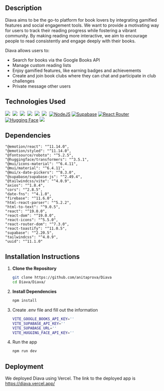 ## Description

Diava aims to be the go-to platform for book lovers by integrating gamified features and social engagement tools. 
We want to provide a motivating way for users to track their reading progress while fostering a vibrant community. 
By making reading more interactive, we aim to encourage people to read consistently and engage deeply with their books.

Diava allows users to:
- Search for books via the Google Books API
- Manage custom reading lists
- Enjoy gamified features, like earning badges and achievements
- Create and join book clubs where they can chat and participate in club challenges 
- Private message other users

## Technologies Used

<img src="https://img.shields.io/badge/React-61DAFB?logo=react&logoColor=white"> 
<img src="https://img.shields.io/badge/Firebase-039BE5?logo=Firebase&logoColor=white"> 
<img src="https://img.shields.io/badge/Tailwind%20CSS-%2338B2AC.svg?logo=tailwind-css&logoColor=white"> 
<img src="https://img.shields.io/badge/Vite-646CFF?logo=vite&logoColor=fff"> 
<img src="https://img.shields.io/badge/JavaScript-F7DF1E?logo=javascript&logoColor=000"> 
<img src="https://img.shields.io/badge/HTML-%23E34F26.svg?logo=html5&logoColor=white"> 
[![NodeJS](https://img.shields.io/badge/Node.js-6DA55F?logo=node.js&logoColor=white)](#)
[![Supabase](https://img.shields.io/badge/Supabase-3FCF8E?logo=supabase&logoColor=fff)](#)
[![React Router](https://img.shields.io/badge/React_Router-CA4245?logo=react-router&logoColor=white)](#)
[![Hugging Face](https://img.shields.io/badge/Hugging%20Face-FFD21E?logo=huggingface&logoColor=000)](#)
<img src="https://img.shields.io/badge/Vercel-%23000000.svg?logo=vercel&logoColor=white"> 


## Dependencies
    "@emotion/react": "^11.14.0",
    "@emotion/styled": "^11.14.0",
    "@fontsource/roboto": "^5.2.5",
    "@huggingface/transformers": "^3.5.1",
    "@mui/icons-material": "^6.4.11",
    "@mui/material": "^6.4.11",
    "@mui/x-date-pickers": "^8.3.0",
    "@supabase/supabase-js": "^2.49.4",
    "@tailwindcss/vite": "^4.0.9",
    "axios": "^1.8.4",
    "cors": "^2.8.5",
    "date-fns": "^4.1.0",
    "firebase": "^11.6.0",
    "html-react-parser": "^5.2.2",
    "html-to-text": "^9.0.5",
    "react": "^19.0.0",
    "react-dom": "^19.0.0",
    "react-icons": "^5.5.0",
    "react-router-dom": "^7.3.0",
    "react-toastify": "^11.0.5",
    "supabase": "^2.20.5",
    "tailwindcss": "^4.0.9",
    "uuid": "^11.1.0"

## Installation Instructions

1. **Clone the Repository**
   ```bash
   git clone https://github.com/anitaprova/Diava
   cd Diava/Diava/
2. **Install Dependencies**
   ```bash
   npm install
3. Create .env file and fill out the information
   ```bash
   VITE_GOOGLE_BOOKS_API_KEY=''
   VITE_SUPABASE_API_KEY=''
   VITE_SUPABASE_URL=''
   VITE_HUGGING_FACE_API_KEY=''
4. Run the app
   ```bash
   npm run dev

## Deployment
We deployed Diava using Vercel. The link to the deployed app is https://diava.vercel.app/
